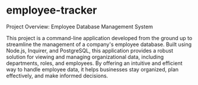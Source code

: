 # employee-tracker
Project Overview: Employee Database Management System

This project is a command-line application developed from the ground up to streamline the management of a company's employee database. Built using Node.js, Inquirer, and PostgreSQL, this application provides a robust solution for viewing and managing organizational data, including departments, roles, and employees. By offering an intuitive and efficient way to handle employee data, it helps businesses stay organized, plan effectively, and make informed decisions.
